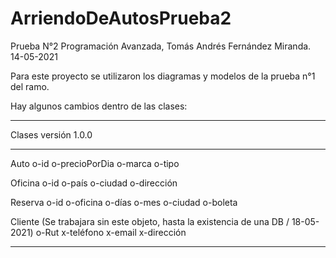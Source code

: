 # ArriendoDeAutosPrueba2
Prueba N°2 Programación Avanzada, Tomás Andrés Fernández Miranda.
14-05-2021

Para este proyecto se utilizaron los diagramas y modelos de la prueba n°1 del ramo.

Hay algunos cambios dentro de las clases:
*****************************************
Clases versión 1.0.0
*****************************************
Auto
o-id
o-precioPorDia
o-marca
o-tipo


Oficina
o-id
o-país
o-ciudad
o-dirección

Reserva
o-id
o-oficina
o-días
o-mes
o-ciudad
o-boleta

Cliente (Se trabajara sin este objeto, hasta la existencia de una DB / 18-05-2021)
o-Rut
x-teléfono
x-email
x-dirección
*****************************************

